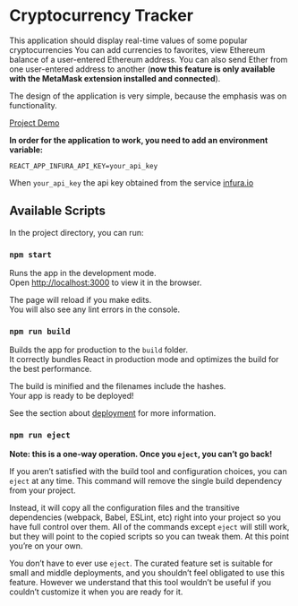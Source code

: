 # Cryptocurrency Tracker
This application should display real-time values of some popular cryptocurrencies
You can add currencies to favorites, view Ethereum balance of a user-entered Ethereum address.
You can also send Ether from one user-entered address to another (**now this feature is only available with the MetaMask extension installed and connected**).

The design of the application is very simple, because the emphasis was on functionality.


[Project Demo](https://cryptocurrency-tracker-seven.vercel.app/)


**In order for the application to work, you need to add an environment variable:**
```
REACT_APP_INFURA_API_KEY=your_api_key
```

When `your_api_key` the api key obtained from the service [infura.io](https://www.infura.io/)

## Available Scripts

In the project directory, you can run:

### `npm start`

Runs the app in the development mode.\
Open [http://localhost:3000](http://localhost:3000) to view it in the browser.

The page will reload if you make edits.\
You will also see any lint errors in the console.

### `npm run build`

Builds the app for production to the `build` folder.\
It correctly bundles React in production mode and optimizes the build for the best performance.

The build is minified and the filenames include the hashes.\
Your app is ready to be deployed!

See the section about [deployment](https://facebook.github.io/create-react-app/docs/deployment) for more information.

### `npm run eject`

**Note: this is a one-way operation. Once you `eject`, you can’t go back!**

If you aren’t satisfied with the build tool and configuration choices, you can `eject` at any time. This command will remove the single build dependency from your project.

Instead, it will copy all the configuration files and the transitive dependencies (webpack, Babel, ESLint, etc) right into your project so you have full control over them. All of the commands except `eject` will still work, but they will point to the copied scripts so you can tweak them. At this point you’re on your own.

You don’t have to ever use `eject`. The curated feature set is suitable for small and middle deployments, and you shouldn’t feel obligated to use this feature. However we understand that this tool wouldn’t be useful if you couldn’t customize it when you are ready for it.
